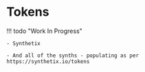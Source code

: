 # Tokens

!!! todo "Work In Progress"

    - Synthetix

    - And all of the synths - populating as per https://synthetix.io/tokens
